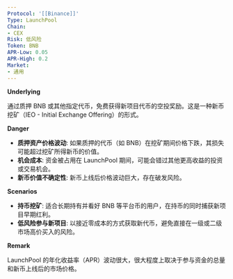 ```yaml
---
Protocol: '[[Binance]]'
Type: LaunchPool
Chain:
- CEX
Risk: 低风险
Token: BNB
APR-Low: 0.05
APR-High: 0.2
Market:
- 通用
---
```

**Underlying**

通过质押 BNB 或其他指定代币，免费获得新项目代币的空投奖励。这是一种新币挖矿（IEO - Initial Exchange Offering）的形式。

**Danger**

- **质押资产价格波动**: 如果质押的代币（如 BNB）在挖矿期间价格下跌，其损失可能超过挖矿所得新币的价值。
- **机会成本**: 资金被占用在 LaunchPool 期间，可能会错过其他更高收益的投资或交易机会。
- **新币价值不确定性**: 新币上线后价格波动巨大，存在破发风险。

**Scenarios**

- **持币挖矿**: 适合长期持有并看好 BNB 等平台币的用户，在持币的同时捕获新项目早期红利。
- **低风险参与新项目**: 以接近零成本的方式获取新代币，避免直接在一级或二级市场高价买入的风险。

**Remark**

LaunchPool 的年化收益率（APR）波动很大，很大程度上取决于参与资金的总量和新币上线后的市场价格。
